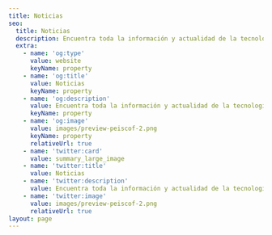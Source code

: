```yaml
---
title: Noticias
seo:
  title: Noticias
  description: Encuentra toda la información y actualidad de la tecnología en un solo lugar. Mira las últimas noticias sobre noticias.
  extra:
    - name: 'og:type'
      value: website
      keyName: property
    - name: 'og:title'
      value: Noticias
      keyName: property
    - name: 'og:description'
      value: Encuentra toda la información y actualidad de la tecnología en un solo lugar. Mira las últimas noticias sobre noticias.
      keyName: property
    - name: 'og:image'
      value: images/preview-peiscof-2.png
      keyName: property
      relativeUrl: true
    - name: 'twitter:card'
      value: summary_large_image
    - name: 'twitter:title'
      value: Noticias
    - name: 'twitter:description'
      value: Encuentra toda la información y actualidad de la tecnología en un solo lugar. Mira las últimas noticias sobre noticias.
    - name: 'twitter:image'
      value: images/preview-peiscof-2.png
      relativeUrl: true
layout: page
---
```

